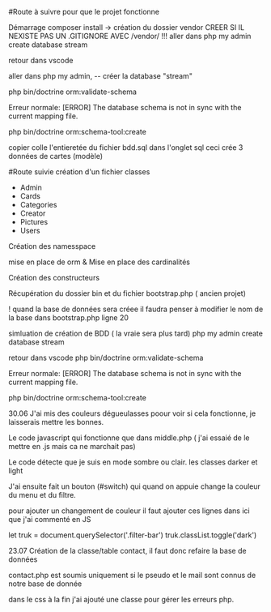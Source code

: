 #Route à suivre pour que le projet fonctionne

Démarrage
composer install    -> création du dossier vendor
CREER SI IL NEXISTE PAS UN .GITIGNORE AVEC  /vendor/                 !!!
aller dans php my admin     create database stream

retour dans vscode

aller dans php my admin, 
-- créer la database "stream"

php bin/doctrine orm:validate-schema

Erreur normale: [ERROR] The database schema is not in sync with the current mapping file.

php bin/doctrine orm:schema-tool:create  



copier colle l'entieretée du fichier bdd.sql dans l'onglet sql
ceci crée 3 données de cartes (modèle)


#Route suivie
création d'un fichier  classes
<ul>
    <li>Admin</li>
    <li>Cards</li>
    <li>Categories</li>
    <li>Creator</li>
    <li>Pictures</li>
    <li>Users</li>
</ul>
Création des namesspace

mise en place de orm  & Mise en place des cardinalités 

Création des constructeurs 

Récupération du dossier bin et du fichier bootstrap.php ( ancien projet)

! quand la base de données sera créee il faudra penser à modifier le nom de la base 
dans bootstrap.php ligne 20

simluation de création de BDD ( la vraie sera plus tard)
php my admin     create database stream

retour dans vscode
php bin/doctrine orm:validate-schema

Erreur normale: [ERROR] The database schema is not in sync with the current mapping file.

php bin/doctrine orm:schema-tool:create

30.06
J'ai mis des couleurs dégueulasses poour voir si cela fonctionne, je laisserais mettre les bonnes.

Le code javascript qui fonctionne que dans middle.php ( j'ai essaié de le mettre en .js mais ca ne marchait pas)

Le code détecte que je suis en mode sombre ou clair. les classes darker et light

J'ai ensuite fait un bouton (#switch) qui quand on appuie change la couleur du menu et du filtre.

pour ajouter un changement de couleur il faut ajouter ces lignes dans ici que j'ai commenté en JS

let truk = document.querySelector('.filter-bar')
 truk.classList.toggle('dark')

23.07
Création de la classe/table contact,   il faut donc refaire la base de données

contact.php est soumis uniquement si le pseudo et le mail sont connus de notre base de donnée

dans le css à la fin j'ai ajouté une classe pour gérer les erreurs php.
